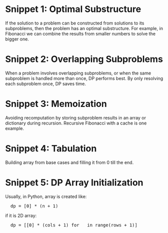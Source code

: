 # Snippet 1: Optimal Substructure

If the solution to a problem can be constructed from solutions to its subproblems, then the problem has an optimal substructure. For example, in Fibonacci we can combine the results from smaller numbers to solve the bigger one.

# Snippet 2: Overlapping Subproblems

When a problem involves overlapping subproblems, or when the same subproblem is handled more than once, DP performs best. By only resolving each subproblem once, DP saves time.

# Snippet 3: Memoization 

Avoiding recomputation by storing subproblem results in an array or dictionary during recursion. Recursive Fibonacci with a cache is one example.

# Snippet 4: Tabulation

Building array from base cases and filling it from 0 till the end. 

# Snippet 5: DP Array Initialization

Usually, in Python, array is created like:
<pre>
  dp = [0] * (n + 1)
</pre>

if it is 2D array:
<pre>
  dp = [[0] * (cols + 1) for _ in range(rows + 1)]
</pre>

